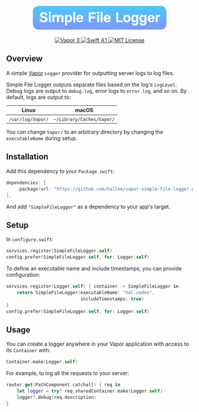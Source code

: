 <p align="center">
    <a href="https://vapor.codes">
        <img src="Logo.svg" width="361" height="64" alt="Simple File Logger Logo">
    </a>
    <br>
    <br>
    <a href="https://vapor.codes">
        <img src="http://img.shields.io/badge/vapor-3.0-brightgreen.svg" alt="Vapor 3">
    </a>
    <a href="https://swift.org">
        <img src="http://img.shields.io/badge/swift-4.1-brightgreen.svg" alt="Swift 4.1">
    </a>
    <a href="LICENSE">
        <img src="http://img.shields.io/badge/license-MIT-brightgreen.svg" alt="MIT License">
    </a>
</p>

## Overview

A simple [Vapor](https://vapor.codes) `Logger` provider for outputting server logs to log files.

Simple File Logger outputs separate files based on the log's `LogLevel`. Debug logs are output to `debug.log`, error logs to `error.log`, and so on. By default, logs are output to:

| Linux | macOS |
| ----- | ----- |
| `/var/log/Vapor/` | `~/Library/Caches/Vapor/` |

You can change `Vapor/` to an arbitrary directory by changing the `executableName` during setup.

## Installation

Add this dependency to your `Package.swift`:

```swift
dependencies: [
    .package(url: "https://github.com/hallee/vapor-simple-file-logger.git", from: "1.0.0"),
],
```

And add `"SimpleFileLogger"` as a dependency to your app's target.

## Setup

In `configure.swift`:

```swift
services.register(SimpleFileLogger.self)
config.prefer(SimpleFileLogger.self, for: Logger.self)
```

To define an executable name and include timestamps, you can provide configuration:

```swift
services.register(Logger.self) { container -> SimpleFileLogger in
    return SimpleFileLogger(executableName: "hal.codes", 
                            includeTimestamps: true)
}
config.prefer(SimpleFileLogger.self, for: Logger.self)
```

## Usage

You can create a logger anywhere in your Vapor application with access to its `Container` with:

```swift
Container.make(Logger.self)
```

For example, to log all the requests to your server:

```swift
router.get(PathComponent.catchall) { req in
    let logger = try? req.sharedContainer.make(Logger.self)
    logger?.debug(req.description)
}
```